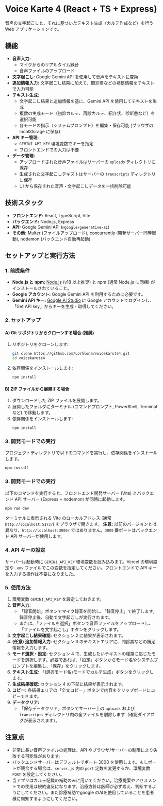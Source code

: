 # Voice Karte 4 (React + TS + Express)

音声の文字起こしと、それに基づいたテキスト生成（カルテ作成など）を行う Web アプリケーションです。

## 機能

*   **音声入力:**
    *   マイクからのリアルタイム録音
    *   音声ファイルのアップロード
*   **文字起こし:** Google Gemini API を使用して音声をテキストに変換
*   **追加情報入力:** 文字起こし結果に加えて、問診票などの補足情報をテキストで入力可能
*   **テキスト生成:**
    *   文字起こし結果と追加情報を基に、Gemini API を使用してテキストを生成
    *   複数の生成モード（初診カルテ、再診カルテ、紹介状、診断書など）を選択可能
    *   各モードの指示（システムプロンプト）を編集・保存可能 (ブラウザの localStorage に保存)
*   **API キー管理:**
    *   `GEMINI_API_KEY` 環境変数でキーを指定
    *   フロントエンドでの入力は不要
*   **データ管理:**
    *   アップロードされた音声ファイルはサーバーの `uploads` ディレクトリに保存
    *   生成された文字起こしテキストはサーバーの `transcripts` ディレクトリに保存
    *   UI から保存された音声・文字起こしデータを一括削除可能

## 技術スタック

*   **フロントエンド:** React, TypeScript, Vite
*   **バックエンド:** Node.js, Express
*   **API:** Google Gemini API (`@google/generative-ai`)
*   **その他:** Multer (ファイルアップロード), concurrently (開発サーバー同時起動), nodemon (バックエンド自動再起動)

## セットアップと実行方法

### 1. 前提条件

*   **Node.js と npm:** [Node.js](https://nodejs.org/) (v18 以上推奨) と npm (通常 Node.js に同梱) がインストールされていること。
*   **Google アカウント:** Google Gemini API を利用するために必要です。
*   **Gemini API キー:** [Google AI Studio](https://aistudio.google.com/) に Google アカウントでログインし、「Get API key」からキーを生成・取得してください。

### 2. セットアップ

#### A) Git リポジトリからクローンする場合 (推奨)

1.  リポジトリをクローンします:
    ```bash
    git clone https://github.com/Lorhlona/voicekarute4.git
    cd voicekarute4
    ```
2.  依存関係をインストールします:
    ```bash
    npm install
    ```

#### B) ZIP ファイルから展開する場合

1.  ダウンロードした ZIP ファイルを展開します。
2.  展開したフォルダにターミナル (コマンドプロンプト, PowerShell, Terminal など) で移動します。
3.  依存関係をインストールします:
    ```bash
    npm install
    ```

### 3. 開発モードでの実行

プロジェクトディレクトリで以下のコマンドを実行し、依存関係をインストールします。

```bash
npm install
```

### 3. 開発モードでの実行

以下のコマンドを実行すると、フロントエンド開発サーバー (Vite) とバックエンド API サーバー (Express + nodemon) が同時に起動します。

```bash
npm run dev
```

ターミナルに表示される Vite のローカルアドレス (通常 `http://localhost:5173/`) をブラウザで開きます。
**注意:** 以前のバージョンとは異なり、`http://localhost:3000/` ではありません。`3000` 番ポートはバックエンド API サーバーが使用します。

### 4. API キーの設定

サーバーは起動時に `GEMINI_API_KEY` 環境変数を読み込みます。Vercel の環境設定や `.env` ファイルでこの変数を指定してください。フロントエンドで API キーを入力する操作は不要になりました。

### 5. 使用方法

1.  環境変数 `GEMINI_API_KEY` を設定しておきます。
2.  **音声入力:**
    *   「録音開始」ボタンでマイク録音を開始し、「録音停止」で終了します。録音停止後、自動で文字起こしが実行されます。
    *   または、「ファイルを選択」ボタンで音声ファイルをアップロードし、「ファイルを文字起こし」ボタンをクリックします。
3.  **文字起こし結果確認:** セクション 2 に結果が表示されます。
4.  **(任意) 追加情報入力:** セクション 3 のテキストエリアに、問診票などの補足情報を入力します。
5.  **モード選択・設定:** セクション 4 で、生成したいテキストの種類に応じたモードを選択します。必要であれば、「設定」ボタンからモード名やシステムプロンプトを編集し、「保存」をクリックします。
6.  **テキスト生成:** 「(選択モード名)モードでカルテ生成」ボタンをクリックします。
7.  **生成結果確認:** セクション 4 の下部に結果が表示されます。
8.  **コピー:** 各結果エリアの「全文コピー」ボタンで内容をクリップボードにコピーできます。
9.  **データクリア:**
    *   「保存データクリア」ボタンでサーバー上の `uploads` および `transcripts` ディレクトリ内の全ファイルを削除します（確認ダイアログが表示されます）。

## 注意点

*   非常に長い音声ファイルの処理は、API やブラウザ/サーバーの制限により失敗する可能性があります。
*   バックエンドサーバーはデフォルトでポート 3000 を使用します。もしポートが競合する場合は、`server.js` 内の `port` 定数を変更するか、環境変数 `PORT` を設定してください。
*   当アプリはカルテ記載の補助のみに用いてください。治療提案やアセスメントでの使用は規約違反になります。治療方針は医師が必ず考え、判断するようにしてください。また診療補助でgoogle のAIを使用していることを患者様に周知するようにしてください。
